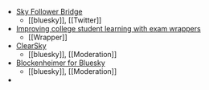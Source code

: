 - [Sky Follower Bridge](https://www.sky-follower-bridge.dev/)
	- [[bluesky]], [[Twitter]]
- [Improving college student learning with exam wrappers](https://www.insidehighered.com/news/student-success/academic-life/2024/11/13/improving-college-student-learning-exam-wrappers)
	- [[Wrapper]]
- [ClearSky](https://clearsky.app/)
	- [[bluesky]], [[Moderation]]
- [Blockenheimer for Bluesky](https://blockenheimer.click/)
	- [[bluesky]], [[Moderation]]
-